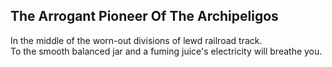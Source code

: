 The Arrogant Pioneer Of The Archipeligos
----------------------------------------
In the middle of the worn-out divisions of lewd railroad track.  
To the smooth balanced jar and a fuming juice's electricity will breathe you.  
